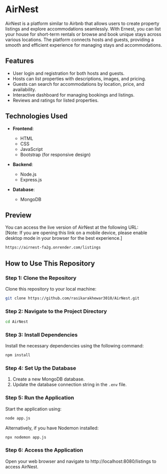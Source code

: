 # AirNest  

AirNest is a platform similar to Airbnb that allows users to create property listings and explore accommodations seamlessly. With Ernest, you can list your house for short-term rentals or browse and book unique stays across various locations. The platform connects hosts and guests, providing a smooth and efficient experience for managing stays and accommodations.

## Features  

- User login and registration for both hosts and guests.  
- Hosts can list properties with descriptions, images, and pricing.  
- Guests can search for accommodations by location, price, and availability.  
- Interactive dashboard for managing bookings and listings.  
- Reviews and ratings for listed properties.  

## Technologies Used  

- **Frontend**:  
  - HTML  
  - CSS  
  - JavaScript  
  - Bootstrap (for responsive design)  

- **Backend**:  
  - Node.js  
  - Express.js  

- **Database**:  
  - MongoDB  

## Preview  

You can access the live version of AirNest at the following URL:  
[Note: If you are opening this link on a mobile device, please enable desktop mode in your browser for the best experience.]  
```bash
https://airnest-fa2g.onrender.com/listings
```  

## How to Use This Repository  

### Step 1: Clone the Repository  

Clone this repository to your local machine:  
```bash
git clone https://github.com/rasikarakhewar3010/AirNest.git
```  

### Step 2: Navigate to the Project Directory  

```bash
cd AirNest
```  

### Step 3: Install Dependencies  

Install the necessary dependencies using the following command:  
```bash
npm install
```  

### Step 4: Set Up the Database  

1. Create a new MongoDB database.  
2. Update the database connection string in the `.env` file.  

### Step 5: Run the Application  

Start the application using:  
```bash
node app.js
```  
Alternatively, if you have Nodemon installed:  
```bash
npx nodemon app.js
```  

### Step 6: Access the Application  

Open your web browser and navigate to http://localhost:8080/listings to access AirNest.  

